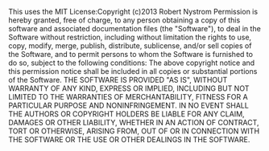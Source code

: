 This uses the MIT License:Copyright (c)2013 Robert Nystrom
Permission is hereby granted, free of charge, to
any person obtaining a copy of this software and
associated documentation files (the "Software"),
to deal in the Software without restriction,
including without limitation the rights to use,
copy, modify, merge, publish, distribute,
sublicense, and/or sell copies of the Software,
and to permit persons to whom the Software is
furnished to do so, subject to the following
conditions:
The above copyright notice and this permission
notice shall be included in all copies or
substantial portions of the Software.
THE SOFTWARE IS PROVIDED "AS IS", WITHOUT
WARRANTY OF ANY KIND,
EXPRESS OR IMPLIED, INCLUDING BUT NOT LIMITED TO
THE WARRANTIES OF MERCHANTABILITY, FITNESS FOR A
PARTICULAR PURPOSE AND NONINFRINGEMENT. IN NO
EVENT SHALL THE AUTHORS OR COPYRIGHT HOLDERS BE
LIABLE FOR ANY CLAIM, DAMAGES OR OTHER LIABILITY,
WHETHER IN AN ACTION OF CONTRACT, TORT OR
OTHERWISE, ARISING FROM, OUT OF OR IN CONNECTION
WITH THE SOFTWARE OR THE USE OR OTHER DEALINGS IN
THE SOFTWARE.